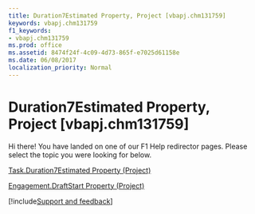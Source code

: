 ```yaml
---
title: Duration7Estimated Property, Project [vbapj.chm131759]
keywords: vbapj.chm131759
f1_keywords:
- vbapj.chm131759
ms.prod: office
ms.assetid: 8474f24f-4c09-4d73-865f-e7025d61158e
ms.date: 06/08/2017
localization_priority: Normal
---
```



# Duration7Estimated Property, Project [vbapj.chm131759]

Hi there! You have landed on one of our F1 Help redirector pages. Please select the topic you were looking for below.

[Task.Duration7Estimated Property (Project)](https://msdn.microsoft.com/library/eee31250-6098-2a0d-8136-9a29c8d5da42%28Office.15%29.aspx)

[Engagement.DraftStart Property (Project)](https://msdn.microsoft.com/library/352ffdd1-364b-ec22-286f-babf39bf6bb5%28Office.15%29.aspx)

[!include[Support and feedback](~/includes/feedback-boilerplate.md)]